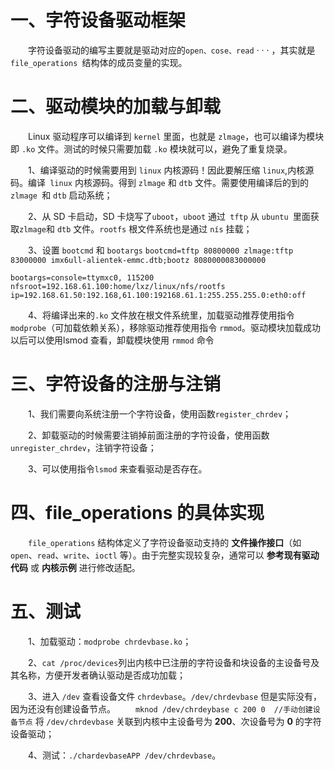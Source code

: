 # 一、字符设备驱动框架
&emsp;&emsp;字符设备驱动的编写主要就是驱动对应的`open、cose、read` · · · ，其实就是`file_operations `结构体的成员变量的实现。

# 二、驱动模块的加载与卸载
&emsp;&emsp;Linux 驱动程序可以编译到 `kernel` 里面，也就是 `zlmage`，也可以编译为模块即 `.ko` 文件。测试的时候只需要加载 `.ko` 模块就可以，避免了重复烧录。

&emsp;&emsp;1、编译驱动的时候需要用到 `linux` 内核源码！因此要解压缩 `linux`,内核源码。编译` linux` 内核源码。得到 `zlmage` 和 `dtb` 文件。需要使用编译后的到的 `zlmage `和 `dtb` 启动系统；

&emsp;&emsp;2、从 SD 卡启动，SD 卡烧写了`uboot`，`uboot` 通过` tftp` 从 `ubuntu `里面获取` zlmage `和 `dtb` 文件。`rootfs` 根文件系统也是通过 `nís` 挂载；

&emsp;&emsp;3、设置 `bootcmd` 和 `bootargs` 
`bootcmd=tftp 80800000 zlmage:tftp 83000000 imx6ull-alientek-emmc.dtb;bootz 8080000083000000`

`bootargs=console=ttymxc0, 115200 nfsroot=192.168.61.100:home/lxz/linux/nfs/rootfs ip=192.168.61.50:192.168,61.100:192168.61.1:255.255.255.0:eth0:off`
 
 &emsp;&emsp;4、将编译出来的`.ko` 文件放在根文件系统里，加载驱动推荐使用指令 `modprobe`（可加载依赖关系），移除驱动推荐使用指令 `rmmod`。驱动模块加载成功以后可以使用lsmod 查看，卸载模块使用 `rmmod` 命令
 
# 三、字符设备的注册与注销
&emsp;&emsp;1、我们需要向系统注册一个字符设备，使用函数`register_chrdev`；

&emsp;&emsp;2、卸载驱动的时候需要注销掉前面注册的字符设备，使用函数 `unregister_chrdev`，注销字符设备；

&emsp;&emsp;3、可以使用指令`lsmod` 来查看驱动是否存在。

# 四、file_operations 的具体实现
&emsp;&emsp;`file_operations` 结构体定义了字符设备驱动支持的 **文件操作接口**（如 `open`、`read`、`write`、`ioctl` 等）。由于完整实现较复杂，通常可以 **参考现有驱动代码** 或 **内核示例** 进行修改适配。

# 五、测试
&emsp;&emsp;1、加载驱动：`modprobe chrdevbase.ko`；

&emsp;&emsp;2、`cat /proc/devices`列出内核中已注册的字符设备和块设备的主设备号及其名称，方便开发者确认驱动是否成功加载；

&emsp;&emsp;3、进入 `/dev` 查看设备文件 `chrdevbase`。`/dev/chrdevbase`
但是实际没有，因为还没有创建设备节点。
&emsp;&emsp;`mknod /dev/chrdeybase c 200 0  //手动创建设备节点`
将 `/dev/chrdevbase` 关联到内核中主设备号为 **200**、次设备号为 **0** 的字符设备驱动；

&emsp;&emsp;4、测试：`./chardevbaseAPP /dev/chrdevbase`。

<!--stackedit_data:
eyJoaXN0b3J5IjpbNDIxMjc1NjcwLC0xMDQ5OTMzOTYyLC0xND
Y1OTAyNTU2LDIxMzgzNTUyNzEsMTI3NTg5NTEyMSwtMTQzNTY1
MjU0NywtMTI0NjExODg1MCwtNjUxOTAzODg4LDQ3NzU3NDQwOC
wtMTM0NzQ2MTUyMCwtMjA4ODc0NjYxMl19
-->